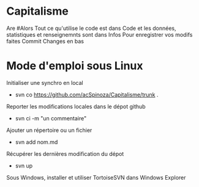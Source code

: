 # Capitalisme
Are
#Alors
Tout ce qu'utilise le code est dans Code et les données, statistiques et renseignemnts sont dans Infos
Pour enregistrer vos modifs faites Commit Changes en bas

# Mode d'emploi sous Linux
Initialiser une synchro en local
 - svn co https://github.com/acSpinoza/Capitalisme/trunk .
 
Reporter les modifications locales dans le dépot github
- svn ci -m "un commentaire"

Ajouter un répertoire ou un fichier
 - svn add nom.md
 
Récupérer les dernières modification du dépot
- svn up

Sous Windows, installer et utiliser TortoiseSVN dans Windows Explorer
